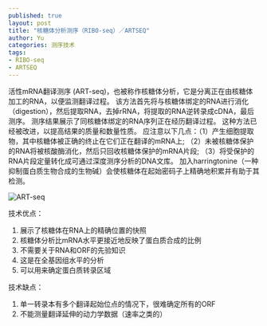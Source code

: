 ```yaml
---
published: true
layout: post
title: "核糖体分析测序（RIBO-seq）／ARTSEQ"
author: Yu
categories: 测序技术
tags:
- RIBO-seq
- ARTSEQ
---
```


活性mRNA翻译测序 (ART-seq)，也被称作核糖体分析，它是分离正在由核糖体加工的RNA，以便监测翻译过程。
该方法首先将与核糖体绑定的RNA进行消化（digestion），然后提取RNA，去掉rRNA，将提取的RNA逆转录成cDNA，最后测序。
测序结果展示了同核糖体绑定的RNA序列正在经历翻译过程。
这种方法已经被改进，以提高结果的质量和数量性质。 应注意以下几点：（1）产生细胞提取物，其中核糖体被正确的终止在它们正在翻译的mRNA上; （2）未被核糖体保护的RNA将被核酸酶消化，然后只回收核糖体保护的mRNA片段; （3）将受保护的RNA片段定量转化成可通过深度测序分析的DNA文库。 加入harringtonine（一种抑制蛋白质生物合成的生物碱）会使核糖体在起始密码子上精确地积累并有助于其检测。


![ART-seq](https://i.imgur.com/9LTFA0q.png)

技术优点：

1. 展示了核糖体在RNA上的精确位置的快照
2. 核糖体分析比mRNA水平更接近地反映了蛋白质合成的比例
3. 不需要关于RNA和ORF的先验知识
4. 这是在全基因组水平的分析
5. 可以用来确定蛋白质转录区域

技术缺点：

1. 单一转录本有多个翻译起始位点的情况下，很难确定所有的ORF
2. 不能测量翻译延伸的动力学数据（速率之类的）
